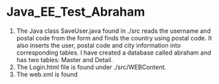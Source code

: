 # Java_EE_Test_Abraham

1. The Java class SaveUser.java found in ./src reads the username and postal code from the form and finds the country using postal code.
   It also inserts the user, postal code and city information into corresponding tables. I have created a database called abraham and has    two tables: Master and Detail.
2. The Login.html file is found under ./src/WEBContent.
3. The web.xml is found 
